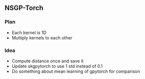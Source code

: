 ## NSGP-Torch

### Plan

* Each kernel is 1D
* Multiply kernels to each other

### Idea
* Compute distance once and save it
* Update skgpytorch to use 1 std instead of 0.1
* Do something about mean learning of gpytorch for comparison

